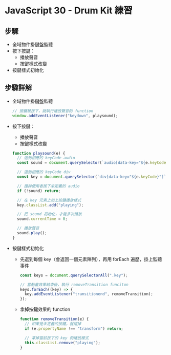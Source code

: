 # JavaScript 30 - Drum Kit 練習

## 步驟

- 全域物件掛鍵盤監聽
- 按下按鍵：
  - 播放聲音
  - 按鍵樣式改變
- 按鍵樣式初始化

## 步驟詳解

- 全域物件掛鍵盤監聽
  ```javascript
  // 按鍵被按下，就執行播放聲音的 function
  window.addEventListener("keydown", playsound);
  ```
- 按下按鍵：

  - 播放聲音
  - 按鍵樣式改變

  ```javascript
  function playsound(e) {
    // 選到相應的 keyCode audio
    const sound = document.querySelector(`audio[data-key="${e.keyCode}"]`);

    // 選到相應的 keyCode div
    const key = document.querySelector(`div[data-key="${e.keyCode}"]`);

    // 擋掉使用者按下未定義的 audio
    if (!sound) return;

    // 在 key 元素上加上按鍵播放樣式
    key.classList.add("playing");

    // 把 sound 初始化，才能多次播放
    sound.currentTime = 0;

    // 播放聲音
    sound.play();
  }
  ```

- 按鍵樣式初始化

  - 先選到每個 key（會返回一個元素陣列），再用 forEach 遍歷，掛上監聽事件

    ```javascript
    const keys = document.querySelectorAll(".key");

    // 當動畫效果結束後，執行 removeTransition funciton
    keys.forEach((key) => {
      key.addEventListener("transitionend", removeTransition);
    });
    ```

  - 拿掉按鍵效果的 function

    ```javascript
    function removeTransition(e) {
      // 如果是未定義的按鍵，就擋掉
      if (e.propertyName !== "transform") return;

      // 拿掉當前按下的 key 的播放樣式
      this.classList.remove("playing");
    }
    ```
